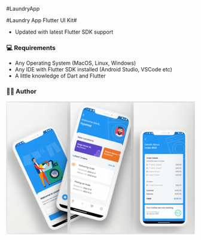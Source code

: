 #LaundryApp

#Laundry App Flutter UI Kit#

- Updated with latest Flutter SDK support

### 💻 Requirements

- Any Operating System (MacOS, Linux, Windows)
- Any IDE with Flutter SDK installed (Android Studio, VSCode etc)
- A little knowledge of Dart and Flutter

### 👨‍💻 Author


![](banner.png)

